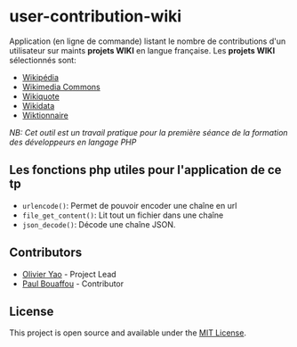 # user-contribution-wiki

Application (en ligne de commande) listant le nombre de contributions d'un utilisateur sur maints **projets WIKI** en langue française.
Les **projets WIKI** sélectionnés sont:
* [Wikipédia](https://fr.wikipedia.org)
* [Wikimedia Commons](https://commons.wikimedia.org)
* [Wikiquote](https://fr.wikiquote.org)
* [Wikidata](https://wikidata.org)
* [Wiktionnaire](https://fr.wiktionary.org)

*NB: Cet outil est un travail pratique pour la première séance de la formation des développeurs en langage PHP*

## Les fonctions php utiles pour l'application de ce tp

- `urlencode()`: Permet de pouvoir encoder une chaîne en url
- `file_get_content()`: Lit tout un fichier dans une chaîne
- `json_decode()`: Décode une chaîne JSON.

## Contributors

* [Olivier Yao](https://github.com/yjolivier) - Project Lead
* [Paul Bouaffou](https://github.com/paulbouaffou) - Contributor

## License
This project is open source and available under the [MIT License](LICENSE).
